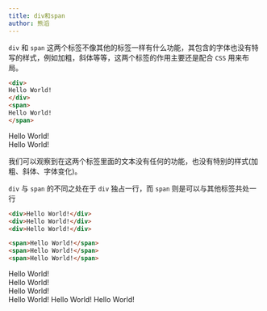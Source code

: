 ```yaml
---
title: div和span
author: 熊滔
---
```


`div` 和 `span` 这两个标签不像其他的标签一样有什么功能，其包含的字体也没有特写的样式，例如加粗，斜体等等，这两个标签的作用主要还是配合 `CSS` 用来布局。

```html
<div>
Hello World!
</div>
<span>
Hello World!
</span>
```

<DisplayBox>
<div>
    <div>
    Hello World!
    </div>
    <span>
    Hello World!
    </span>
</div>
</DisplayBox>

我们可以观察到在这两个标签里面的文本没有任何的功能，也没有特别的样式(加粗、斜体、字体变化)。

`div` 与 `span` 的不同之处在于 `div` 独占一行，而 `span` 则是可以与其他标签共处一行

```html
<div>Hello World!</div>
<div>Hello World!</div>
<div>Hello World!</div>

<span>Hello World!</span>
<span>Hello World!</span>
<span>Hello World!</span>
```

<DisplayBox>
<div>
    <div>Hello World!</div>
    <div>Hello World!</div>
    <div>Hello World!</div>
    <span>Hello World!</span>
    <span>Hello World!</span>
    <span>Hello World!</span>
</div>
</DisplayBox>

<Disqus />